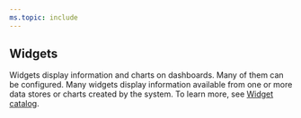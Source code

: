 ```yaml
---
ms.topic: include
---
```


## Widgets

Widgets display information and charts on dashboards. Many of them can be configured. Many widgets display information available from one or more data stores or charts created by the system. To learn more, see [Widget catalog](/azure/devops/report/dashboards/widget-catalog).

